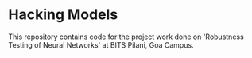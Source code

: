 # Hacking Models

This repository contains code for the project work done on 'Robustness Testing of Neural Networks' at BITS Pilani, Goa Campus.
